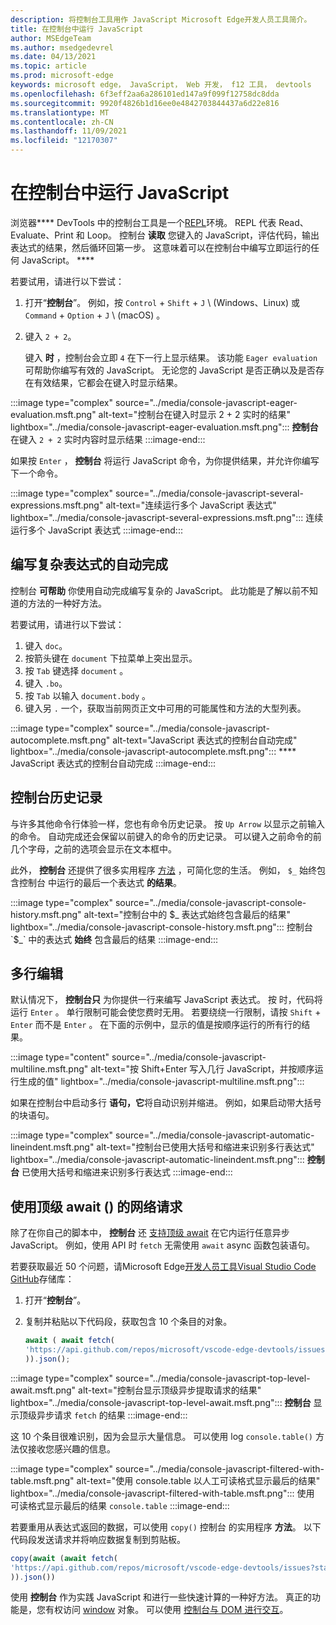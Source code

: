 ```yaml
---
description: 将控制台工具用作 JavaScript Microsoft Edge开发人员工具简介。
title: 在控制台中运行 JavaScript
author: MSEdgeTeam
ms.author: msedgedevrel
ms.date: 04/13/2021
ms.topic: article
ms.prod: microsoft-edge
keywords: microsoft edge， JavaScript， Web 开发， f12 工具， devtools
ms.openlocfilehash: 6f3eff2aa6a286101ed147a9f099f12758dc8dda
ms.sourcegitcommit: 9920f4826b1d16ee0e4842703844437a6d22e816
ms.translationtype: MT
ms.contentlocale: zh-CN
ms.lasthandoff: 11/09/2021
ms.locfileid: "12170307"
---
```

# <a name="run-javascript-in-the-console"></a>在控制台中运行 JavaScript

浏览器**** DevTools 中的控制台工具是一个[REPL](https://en.wikipedia.org/wiki/Read%E2%80%93eval%E2%80%93print_loop)环境。  REPL 代表 Read、Evaluate、Print 和 Loop。 控制台 **读取** 您键入的 JavaScript，评估代码，输出表达式的结果，然后循环回第一步。  这意味着可以在控制台中编写立即运行的任何 JavaScript。 ****

若要试用，请进行以下尝试：

1.  打开“**控制台**”。  例如，按 `Control` + `Shift` + `J` \ (Windows、Linux\) 或 `Command` + `Option` + `J` \ (macOS\) 。

1.  键入 `2 + 2`。

    键入 **时** ，控制台会立即 `4` 在下一行上显示结果。  该功能 `Eager evaluation` 可帮助你编写有效的 JavaScript。  无论您的 JavaScript 是否正确以及是否存在有效结果，它都会在键入时显示结果。

:::image type="complex" source="../media/console-javascript-eager-evaluation.msft.png" alt-text="控制台在键入时显示 2 + 2 实时的结果" lightbox="../media/console-javascript-eager-evaluation.msft.png":::
   **控制台** 在键入 `2 + 2` 实时内容时显示结果
:::image-end:::

如果按 `Enter` ， **控制台** 将运行 JavaScript 命令，为你提供结果，并允许你编写下一个命令。

:::image type="complex" source="../media/console-javascript-several-expressions.msft.png" alt-text="连续运行多个 JavaScript 表达式" lightbox="../media/console-javascript-several-expressions.msft.png":::
   连续运行多个 JavaScript 表达式
:::image-end:::


<!-- ====================================================================== -->
## <a name="autocompletion-to-write-complex-expressions"></a>编写复杂表达式的自动完成

控制台 **可帮助** 你使用自动完成编写复杂的 JavaScript。  此功能是了解以前不知道的方法的一种好方法。

若要试用，请进行以下尝试：

1.  键入 `doc`。
1.  按箭头键在 `document` 下拉菜单上突出显示。
1.  按 `Tab` 键选择 `document` 。
1.  键入 `.bo`。
1.  按 `Tab` 以输入 `document.body` 。
1.  键入另 `.` 一个，获取当前网页正文中可用的可能属性和方法的大型列表。

:::image type="complex" source="../media/console-javascript-autocomplete.msft.png" alt-text="JavaScript 表达式的控制台自动完成" lightbox="../media/console-javascript-autocomplete.msft.png":::
   **** JavaScript 表达式的控制台自动完成
:::image-end:::


<!-- ====================================================================== -->
## <a name="console-history"></a>控制台历史记录

与许多其他命令行体验一样，您也有命令历史记录。  按 `Up Arrow` 以显示之前输入的命令。  自动完成还会保留以前键入的命令的历史记录。  可以键入之前命令的前几个字母，之前的选项会显示在文本框中。

此外， **控制台** 还提供了很多实用程序 [方法](utilities.md) ，可简化您的生活。  例如， `$_` 始终包含控制台 中运行的最后一个表达式 **的结果**。

:::image type="complex" source="../media/console-javascript-console-history.msft.png" alt-text="控制台中的 $_ 表达式始终包含最后的结果" lightbox="../media/console-javascript-console-history.msft.png":::
    控制台 `$_` 中的表达式 **始终** 包含最后的结果
:::image-end:::


<!-- ====================================================================== -->
## <a name="multiline-edits"></a>多行编辑

默认情况下， **控制台只** 为你提供一行来编写 JavaScript 表达式。  按 时，代码将运行 `Enter` 。 单行限制可能会使您费时无用。  若要绕绕一行限制，请按 `Shift` + `Enter` 而不是 `Enter` 。  在下面的示例中，显示的值是按顺序运行的所有行的结果。

:::image type="content" source="../media/console-javascript-multiline.msft.png" alt-text="按 Shift+Enter 写入几行 JavaScript，并按顺序运行生成的值" lightbox="../media/console-javascript-multiline.msft.png":::

如果在控制台中启动多行 **语句，它**将自动识别并缩进。  例如，如果启动带大括号的块语句。

:::image type="complex" source="../media/console-javascript-automatic-lineindent.msft.png" alt-text="控制台已使用大括号和缩进来识别多行表达式" lightbox="../media/console-javascript-automatic-lineindent.msft.png":::
    **控制台** 已使用大括号和缩进来识别多行表达式
:::image-end:::


<!-- ====================================================================== -->
## <a name="network-requests-using-top-level-await"></a>使用顶级 await () 的网络请求

除了在你自己的脚本中， **控制台** 还 [支持顶级 await](https://github.com/tc39/proposal-top-level-await) 在它内运行任意异步 JavaScript。  例如，使用 API 时 `fetch` 无需使用 `await` async 函数包装语句。

若要获取最近 50 个问题，请Microsoft Edge[开发人员工具Visual Studio Code GitHub](https://github.com/microsoft/vscode-edge-devtools)存储库：

1.  打开“**控制台**”。
1.  复制并粘贴以下代码段，获取包含 10 个条目的对象。

    ```javascript
    await ( await fetch(
    'https://api.github.com/repos/microsoft/vscode-edge-devtools/issues?state=all&per_page=50&page=1'
    )).json();
    ```

:::image type="complex" source="../media/console-javascript-top-level-await.msft.png" alt-text="控制台显示顶级异步提取请求的结果" lightbox="../media/console-javascript-top-level-await.msft.png":::
    **控制台** 显示顶级异步请求 `fetch` 的结果
:::image-end:::

这 10 个条目很难识别，因为会显示大量信息。  可以使用 log `console.table()` 方法仅接收您感兴趣的信息。

:::image type="complex" source="../media/console-javascript-filtered-with-table.msft.png" alt-text="使用 console.table 以人工可读格式显示最后的结果" lightbox="../media/console-javascript-filtered-with-table.msft.png":::
    使用 可读格式显示最后的结果 `console.table`
:::image-end:::

若要重用从表达式返回的数据，可以使用 `copy()` 控制台 的实用程序 **方法**。  以下代码段发送请求并将响应数据复制到剪贴板。

```javascript
copy(await (await fetch(
'https://api.github.com/repos/microsoft/vscode-edge-devtools/issues?state=all&per_page=50&page=1'
)).json())
```

使用 **控制台** 作为实践 JavaScript 和进行一些快速计算的一种好方法。  真正的功能是，您有权访问 [window](https://developer.mozilla.org/docs/Web/API/Window) 对象。  可以使用 [控制台与 DOM 进行交互](console-dom-interaction.md)。
